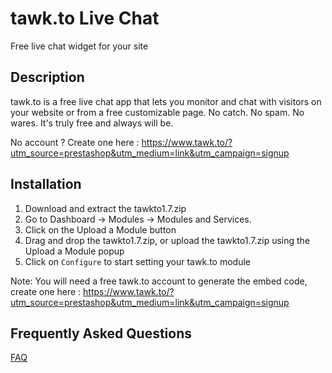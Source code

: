 # tawk.to Live Chat

Free live chat widget for your site

## Description

tawk.to is a  free  live chat app that lets you monitor and  chat  with  visitors on your website  or from a free customizable page. No catch. No spam. No wares. It's truly free and always will be.

No account ? Create one here : https://www.tawk.to/?utm_source=prestashop&utm_medium=link&utm_campaign=signup

## Installation

1. Download and extract the tawkto1.7.zip
2. Go to Dashboard -> Modules -> Modules and Services.
3. Click on the Upload a Module button
4. Drag and drop the tawkto1.7.zip, or upload the tawkto1.7.zip using the Upload a Module popup
5. Click on `Configure` to start setting your tawk.to module

Note: You will need a free tawk.to account to generate the embed code, create one here : https://www.tawk.to/?utm_source=prestashop&utm_medium=link&utm_campaign=signup

## Frequently Asked Questions

[FAQ](http://tawk.uservoice.com/knowledgebase)
